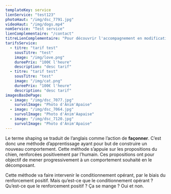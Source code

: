 ```yaml
---
templateKey: service
lienService: "test123"
photoHaut: "/img/dsc_7791.jpg"
videoHaut: "/img/dogs.mp4"
nomService: "Test service"
lienComplementaire: "/contact"
titreLienComplementaire: "Pour découvrir l'accompagnement en modification de comportements de réactivité canine"
tarifsService:
  - titre: "tarif test"
    sousTitre: "test"
    image: "/img/love.png"
    dureePrix: "100€ l'heure"
    description: "desc tarif"
  - titre: "tarif test"
    sousTitre: "test"
    image: "/img/cat.png"
    dureePrix: "100€ l'heure"
    description: "desc tarif"
imagesBasDePage:
  - image: "/img/dsc_7077.jpg"
    survolImage: "Photo d'Anim'Apaise"
  - image: "/img/dsc_7064.jpg"
    survolImage: "Photo d'Anim'Aapaise"
  - image: "/img/dsc_7120.jpg"
    survolImage: "Photo d'Anim'Apaise"
---
```

Le terme shaping se traduit de l’anglais comme l’action de **façonner**. C’est donc une méthode d’apprentissage ayant pour but de construire un nouveau comportement. Cette méthode s’appuie sur les propositions du chien, renforcées positivement par l’humain. Ces propositions ont pour objectif de mener progressivement à un comportement souhaité en le décomposant. 

Cette méthode va faire intervenir le conditionnement opérant, par le biais du renforcement positif.
Mais qu’est-ce que le conditionnement opérant ? Qu’est-ce que le renforcement positif ? Ça se mange ?
Oui et non.
